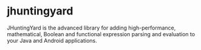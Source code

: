 # jhuntingyard
JHuntingYard is the advanced library for adding high-performance, mathematical, Boolean and functional expression parsing and evaluation to your Java and Android applications. 
